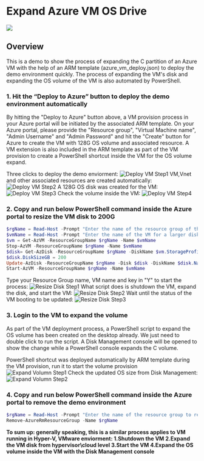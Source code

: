 # Expand Azure VM OS Drive
<a href="https://portal.azure.com/#create/Microsoft.Template/uri/https%3A%2F%2Fraw.githubusercontent.com%2Fthomasnli%2Fexpand-azure-vm-os-drive-demo%2Fmain%2Fazure_vm_deploy.json" target="_blank">
  <img src="https://aka.ms/deploytoazurebutton"/>
</a>

## Overview
This is a demo to show the process of expanding the C partition of an Azure VM with the help of an ARM template (azure_vm_deploy.json) to deploy the demo environment quickly. The process of expanding the VM's disk and expanding the OS volume of the VM is also automated by PowerShell. 

### 1. Hit the “Deploy to Azure” button to deploy the demo environment automatically
By hitting the "Deploy to Azure" button above, a VM provision process in your Azure portal will be initiated by the associated ARM template. On your Azure portal, please provide the "Resource group", "Virtual Machine name", "Admin Username" and "Admin Password" and hit the "Create" button for Azure to create the VM with 128G OS volume and associated resource. A VM extension is also included in the ARM template as part of the VM provision to create a PowerShell shortcut inside the VM for the OS volume expand.  

Three clicks to deploy the demo enviorment:
![Deploy VM Step1](https://thomasnli.github.io/blog/assets/images/diskdemo/deploy_vm_step1.png)
VM,Vnet and other associated resources are created automatically:
![Deploy VM Step2](https://thomasnli.github.io/blog/assets/images/diskdemo/deploy_vm_step2.png)
A 128G OS disk was created for the VM:
![Deploy VM Step3](https://thomasnli.github.io/blog/assets/images/diskdemo/deploy_vm_step3.png)
Check the volume inside the VM:
![Deploy VM Step4](https://thomasnli.github.io/blog/assets/images/diskdemo/deploy_vm_step4.png)





### 2. Copy and run below PowerShell command inside the Azure portal to resize the VM disk to 200G

```powershell
$rgName = Read-Host -Prompt "Enter the name of the resource group of the VM"
$vmName = Read-Host -Prompt "Enter the name of the VM for a larger disk"
$vm = Get-AzVM -ResourceGroupName $rgName -Name $vmName
Stop-AzVM -ResourceGroupName $rgName -Name $vmName
$disk= Get-AzDisk -ResourceGroupName $rgName -DiskName $vm.StorageProfile.OsDisk.Name
$disk.DiskSizeGB = 200
Update-AzDisk -ResourceGroupName $rgName -Disk $disk -DiskName $disk.Name
Start-AzVM -ResourceGroupName $rgName -Name $vmName
```
Type your Resource Group name, VM name and key in "Y" to start the process:
![Resize Disk Step1](https://thomasnli.github.io/blog/assets/images/diskdemo/resize_disk_step1.png)
What script does is shutdown the VM, expand the disk, and start the VM:
![Resize Disk Step2](https://thomasnli.github.io/blog/assets/images/diskdemo/resize_disk_step2.png)
Wait until the status of the VM booting to be updated:
![Resize Disk Step3](https://thomasnli.github.io/blog/assets/images/diskdemo/resize_disk_step3.png)

### 3. Login to the VM to expand the volume 
As part of the VM deployment process, a PowerShell script to expand the OS volume has been created on the desktop already. We just need to double click to run the script. A Disk Management console will be opened to show the change while a PowerShell console expands the C volume. 

PowerShell shortcut was deployed automatically by ARM template during the VM provision, run it to start the volume provision 
![Expand Volumn Step1](https://thomasnli.github.io/blog/assets/images/diskdemo/expand_volume_step1.png)
Check the updated OS size from Disk Management:
![Expand Volumn Step2](https://thomasnli.github.io/blog/assets/images/diskdemo/expand_volume_step2.png)

### 4. Copy and run below PowerShell command inside the Azure portal to remove the demo environment
```powershell
$rgName = Read-Host -Prompt "Enter the name of the resource group to remove"
Remove-AzureRmResourceGroup -Name $rgName
````

**To sum up: generally speaking, this is a similar process applies to VM running in Hyper-V, VMware enviorment: 
1.Shutdown the VM
2.Expand the VM disk from hypervisor\cloud level
3.Start the VM
4.Expand the OS volume inside the VM with the Disk Management console**

